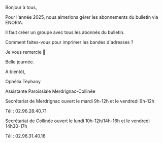 Bonjour à tous,

 

Pour l'année 2025, nous aimerions gérer les abonnements du bulletin via ENORIA.

Il faut créer un groupe avec tous les abonnés du bulletin.

Comment faites-vous pour imprimer les bandes d'adresses ? 

 

Je vous remercie 🙂

 

Belle journée.

 

A bientôt,

 

 

Ophélia Téphany

Assistante Paroissiale Merdrignac-Collinée

 

Secrétariat de Merdrignac ouvert le mardi 9h-12h et le vendredi 9h-12h

Tél : 02.96.28.40.71

Secrétariat de Collinée ouvert le lundi 10h-12h/14h-16h et le vendredi 14h30-17h

Tél : 02.96.31.40.16
